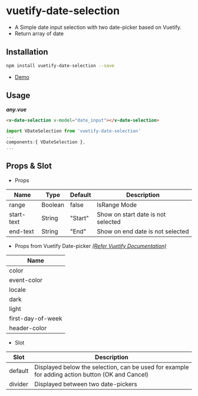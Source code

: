 # vuetify-date-selection

- A Simple date input selection with two date-picker based on Vuetify.
- Return array of date

## Installation

```bash
npm install vuetify-date-selection --save
```

* [Demo](https://bbitwolf.github.io/Vue-Project-Demo/vuetify-date-selection)

## Usage


***any.vue***

```html
<v-date-selection v-model="date_input"></v-date-selection>
```

```js
import VDateSelection from 'vuetify-date-selection'
...
components:{ VDateSelection },
...
```

## Props & Slot

* Props

|Name|Type|Default|Description|
|-|-|-|-|
|range|Boolean|false|IsRange Mode
|start-text|String|"Start"|Show on start date is not selected
|end-text|String|"End"|Show on end date is not selected

* Props from Vuetify Date-picker  	[*(Refer Vuetify Documentation)*](https://vuetifyjs.com/en/components/date-pickers)

|Name|
|-|
|color
|event-color
|locale
|dark
|light
|first-day-of-week
|header-color

* Slot

|Slot|Description|
|-|-|
|default|Displayed below the selection, can be used for example for adding action button (OK and Cancel)|
|divider|Displayed between two date-pickers|
